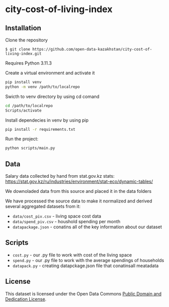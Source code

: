 # city-cost-of-living-index

## Installation

Clone the repository
```shell
$ git clone https://github.com/open-data-kazakhstan/city-cost-of-living-index.git
```

Requires Python 3.11.3 

Create a virtual environment and activate it 
```bash
pip install venv
python -m venv /path/to/localrepo
```

Swicth to venv directory by using cd comand
```bash
cd /path/to/localrepo
Scripts/activate
```

Install dependecies in venv by using pip
```bash
pip install -r requirements.txt
```

Run the project:
```bash
python scripts/main.py
```

## Data 

Salary data collected by hand from stat.gov.kz stats: https://stat.gov.kz/ru/industries/environment/stat-eco/dynamic-tables/

We downoladed data from this source and placed it in the data folders 

We have processed the source data to make it normalized and derived  several aggregated datasets from it:

* `data/cost_piv.csv` - living space cost data
* `data/spend_piv.csv` - houshold spending per month 
* `datapackage.json` - conatins all of the key information about our dataset

## Scripts

* `cost.py` - our .py file to work with cost of the living space
* `spend.py` - our .py file to work with the average spendings of households
* `datapack.py` - creating datapckage.json file that conatinsall meatadata

## License

This dataset is licensed under the Open Data Commons [Public Domain and Dedication License][pddl].

[pddl]: https://www.opendatacommons.org/licenses/pddl/1-0/
